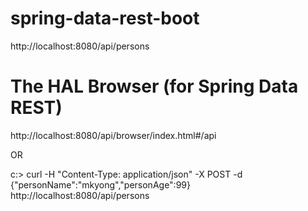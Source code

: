 # spring-data-rest-boot

http://localhost:8080/api/persons

# The HAL Browser (for Spring Data REST)

http://localhost:8080/api/browser/index.html#/api

OR 

c:\> curl -H "Content-Type: application/json" -X POST -d {\"personName\":\"mkyong\",\"personAge\":99} http://localhost:8080/api/persons